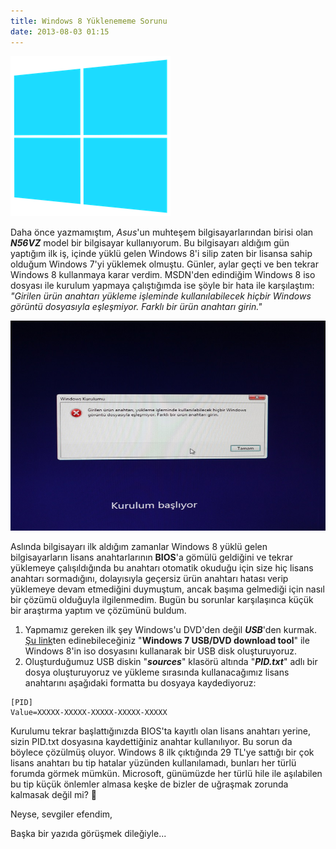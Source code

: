 ```yaml
---
title: Windows 8 Yüklenememe Sorunu
date: 2013-08-03 01:15
---
```


![Windows-8-logo](/uploads/2013/08/Windows-8-Logo-small.png)

Daha önce yazmamıştım, *Asus*'un muhteşem bilgisayarlarından birisi olan ***N56VZ*** model bir bilgisayar kullanıyorum. Bu bilgisayarı aldığım gün yaptığım ilk iş, içinde yüklü gelen Windows 8'i silip zaten bir lisansa sahip olduğum Windows 7'yi yüklemek olmuştu. Günler, aylar geçti ve ben tekrar Windows 8 kullanmaya karar verdim. MSDN'den edindiğim Windows 8 iso dosyası ile kurulum yapmaya çalıştığımda ise şöyle bir hata ile karşılaştım:
*"Girilen ürün anahtarı yükleme işleminde kullanılabilecek hiçbir Windows görüntü dosyasıyla eşleşmiyor. Farklı bir ürün anahtarı girin."*

<!--more-->
![IMG_2147](/uploads/2013/08/IMG_2147.jpg)

Aslında bilgisayarı ilk aldığım zamanlar Windows 8 yüklü gelen bilgisayarların lisans anahtarlarının **BIOS**'a gömülü geldiğini ve tekrar yüklemeye çalışıldığında bu anahtarı otomatik okuduğu için size hiç lisans anahtarı sormadığını, dolayısıyla geçersiz ürün anahtarı hatası verip yüklemeye devam etmediğini duymuştum, ancak başıma gelmediği için nasıl bir çözümü olduğuyla ilgilenmedim.
Bugün bu sorunlar karşılaşınca küçük bir araştırma yaptım ve çözümünü buldum.

1. Yapmamız gereken ilk şey Windows'u DVD'den değil ***USB***'den kurmak. [Şu link](http://www.microsoftstore.com/store/msusa/html/pbPage.Help_Win7_usbdvd_dwnTool)ten edinebileceğiniz "**Windows 7 USB/DVD download tool**" ile Windows 8'in iso dosyasını kullanarak bir USB disk oluşturuyoruz.
2. Oluşturduğumuz USB diskin "***sources***" klasörü altında "***PID.txt***" adlı bir dosya oluşturuyoruz ve yükleme sırasında kullanacağımız lisans anahtarını aşağıdaki formatta bu dosyaya kaydediyoruz:

```
[PID]
Value=XXXXX-XXXXX-XXXXX-XXXXX-XXXXX
```

Kurulumu tekrar başlattığınızda BIOS'ta kayıtlı olan lisans anahtarı yerine, sizin PID.txt dosyasına kaydettiğiniz anahtar kullanılıyor. Bu sorun da böylece çözülmüş oluyor. Windows 8 ilk çıktığında 29 TL'ye sattığı bir çok lisans anahtarı bu tip hatalar yüzünden kullanılamadı, bunları her türlü forumda görmek mümkün. Microsoft, günümüzde her türlü hile ile aşılabilen bu tip küçük önlemler almasa keşke de bizler de uğraşmak zorunda kalmasak değil mi? 🙂

Neyse, sevgiler efendim,

Başka bir yazıda görüşmek dileğiyle...
